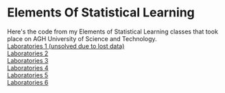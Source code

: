 # Elements Of Statistical Learning
Here's the code from my Elements of Statistical Learning classes that took place on AGH University of Science and Technology.  
<a href="https://github.com/LucasJezap/ElementsOfStatisticalLearning/blob/master/lab1.ipynb"> Laboratories 1 (unsolved due to lost data)  
<a href="https://github.com/LucasJezap/ElementsOfStatisticalLearning/blob/master/lab2.ipynb"> Laboratories 2  
<a href="https://github.com/LucasJezap/ElementsOfStatisticalLearning/blob/master/lab3.ipynb"> Laboratories 3   
<a href="https://github.com/LucasJezap/ElementsOfStatisticalLearning/blob/master/lab4.ipynb"> Laboratories 4   
<a href="https://github.com/LucasJezap/ElementsOfStatisticalLearning/blob/master/lab5.ipynb"> Laboratories 5   
<a href="https://github.com/LucasJezap/ElementsOfStatisticalLearning/blob/master/lab6.ipynb"> Laboratories 6   
